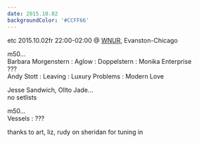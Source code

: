 ```yaml
---
date: 2015.10.02
backgroundColor: '#CCFF66'
---
```


etc 2015.10.02fr 22:00-02:00 @ [WNUR](http://www.wnur.org/), Evanston-Chicago  

m50...  
Barbara Morgenstern : Aglow : Doppelstern : Monika Enterprise  
???  
Andy Stott : Leaving : Luxury Problems : Modern Love  

Jesse Sandwich, Ollto Jade...  
no setlists  

m50...  
Vessels : ???  

thanks to art, liz, rudy on sheridan for tuning in